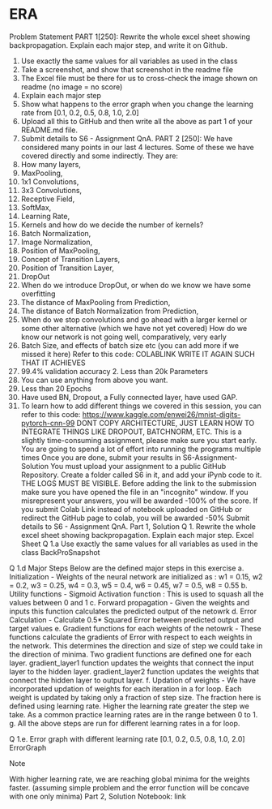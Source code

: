 # ERA
Problem Statement
PART 1[250]: Rewrite the whole excel sheet showing backpropagation. Explain each major step, and write it on Github. 
1. Use exactly the same values for all variables as used in the class
2. Take a screenshot, and show that screenshot in the readme file
3. The Excel file must be there for us to cross-check the image shown on readme (no image = no score)
4. Explain each major step
5. Show what happens to the error graph when you change the learning rate from [0.1, 0.2, 0.5, 0.8, 1.0, 2.0] 
6. Upload all this to GitHub and then write all the above as part 1 of your README.md file.
7. Submit details to S6 - Assignment QnA. 
PART 2 [250]: We have considered many points in our last 4 lectures. Some of these we have covered directly and some indirectly. They are:
1. How many layers,
2. MaxPooling,
3. 1x1 Convolutions,
4. 3x3 Convolutions,
6. Receptive Field,
7. SoftMax,
8. Learning Rate,
9. Kernels and how do we decide the number of kernels?
10. Batch Normalization,
11. Image Normalization,
12. Position of MaxPooling,
13. Concept of Transition Layers,
14. Position of Transition Layer,
15. DropOut
16. When do we introduce DropOut, or when do we know we have some overfitting
17. The distance of MaxPooling from Prediction,
18. The distance of Batch Normalization from Prediction,
19. When do we stop convolutions and go ahead with a larger kernel or some other alternative (which we have not yet covered) How do we know our network is not going well, comparatively, very early
19. Batch Size, and effects of batch size etc (you can add more if we missed it here)
Refer to this code: COLABLINK
WRITE IT AGAIN SUCH THAT IT ACHIEVES
1. 99.4% validation accuracy 2. Less than 20k Parameters
3. You can use anything from above you want. 
4. Less than 20 Epochs
5. Have used BN, Dropout, a Fully connected layer, have used GAP. 
6. To learn how to add different things we covered in this session, you can refer to this code: https://www.kaggle.com/enwei26/mnist-digits-pytorch-cnn-99 DONT COPY ARCHITECTURE, JUST LEARN HOW TO INTEGRATE THINGS LIKE DROPOUT, BATCHNORM, ETC.
This is a slightly time-consuming assignment, please make sure you start early. You are going to spend a lot of effort into running the programs multiple times
Once you are done, submit your results in S6-Assignment-Solution
You must upload your assignment to a public GitHub Repository. Create a folder called S6 in it, and add your iPynb code to it. THE LOGS MUST BE VISIBLE. Before adding the link to the submission make sure you have opened the file in an "incognito" window. 
If you misrepresent your answers, you will be awarded -100% of the score.
If you submit Colab Link instead of notebook uploaded on GitHub or redirect the GitHub page to colab, you will be awarded -50%
Submit details to S6 - Assignment QnA. 
Part 1, Solution
Q 1. Rewrite the whole excel sheet showing backpropagation. Explain each major step.
Excel Sheet
Q 1.a Use exactly the same values for all variables as used in the class
BackProSnapshot

Q 1.d Major Steps
Below are the defined major steps in this exercise
a. Initialization - Weights of the neural network are initialized as : w1 = 0.15, w2 = 0.2, w3 = 0.25, w4 = 0.3, w5 = 0.4, w6 = 0.45, w7 = 0.5, w8 = 0.55
b. Utility functions - Sigmoid Activation function : This is used to squash all the values between 0 and 1
c. Forward propagation - Given the weights and inputs this function calculates the predicted output of the netowrk
d. Error Calculation - Calculate 0.5* Squared Error between predicted output and target values
e. Gradient functions for each weights of the netowrk - These functions calculate the gradients of Error with respect to each weights in the network. This determines the direction and size of step we could take in the direction of minima. Two gradient functions are defined one for each layer. gradient_layer1 function updates the weights that connect the input layer to the hidden layer. gradient_layer2 function updates the weights that connect the hidden layer to output layer.
f. Updation of weights - We have incorporated updation of weights for each iteration in a for loop. Each weight is updated by taking only a fraction of step size. The fraction here is defined using learning rate. Higher the learning rate greater the step we take. As a common practice learning rates are in the range between 0 to 1.
g. All the above steps are run for different learning rates in a for loop.

Q 1.e. Error graph with different learning rate [0.1, 0.2, 0.5, 0.8, 1.0, 2.0]
ErrorGraph

Note

With higher learning rate, we are reaching global minima for the weights faster. (assuming simple problem and the error function will be concave with one only minima)
Part 2, Solution
Notebook: link
